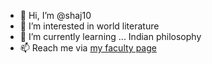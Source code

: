 - 👋 Hi, I’m @shaj10
- 👀 I’m interested in world literature
- 🌱 I’m currently learning ... Indian philosophy
- 📫 Reach me via <a href="https://www.trinity.edu/directory/smathew">my faculty page</a>
